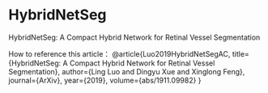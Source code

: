 # HybridNetSeg
HybridNetSeg: A Compact Hybrid Network for Retinal Vessel Segmentation

How to reference this article：
@article{Luo2019HybridNetSegAC,
  title={HybridNetSeg: A Compact Hybrid Network for Retinal Vessel Segmentation},
  author={Ling Luo and Dingyu Xue and Xinglong Feng},
  journal={ArXiv},
  year={2019},
  volume={abs/1911.09982}
}
